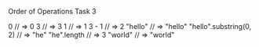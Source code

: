 Order of Operations Task 3

0
// => 0
3
// => 3
1
// => 1
3 - 1
// => 2
"hello"
// => "hello"
"hello".substring(0, 2)
// => "he"
"he".length
// => 3
"world"
// => "world"